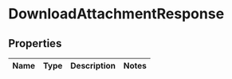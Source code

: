 
# DownloadAttachmentResponse

## Properties
Name | Type | Description | Notes
------------ | ------------- | ------------- | -------------



